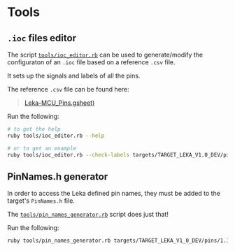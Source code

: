 # Tools

## `.ioc` files editor

The script [`tools/ioc_editor.rb`](../../tools/ioc_editor.rb) can be used to generate/modify the configuraton of an `.ioc` file based on a reference `.csv` file.

It sets up the signals and labels of all the pins.

The reference `.csv` file can be found here:

> [Leka-MCU_Pins.gsheet)](https://www.dropbox.com/scl/fi/kucosyosiw2rfd25cro9y/Leka-MCU_Pins.gsheet)

Run the following:

```bash
# to get the help
ruby tools/ioc_editor.rb --help

# or to get an example
ruby tools/ioc_editor.rb --check-labels targets/TARGET_LEKA_V1.0_DEV/pins/1.0.0/Leka-MCU_Pins-v1.0.0.ioc
```

## PinNames.h generator

In order to access the Leka defined pin names, they must be added to the target's `PinNames.h` file.

The [`tools/pin_names_generator.rb`](../../tools/pin_names_generator.rb) script does just that!

Run the following:

```bash
ruby tools/pin_names_generator.rb targets/TARGET_LEKA_V1_0_DEV/pins/1.1.0/Leka-MCU_Pins-v1.1.0.reference.csv targets/TARGET_LEKA_V1_0_DEV
```
